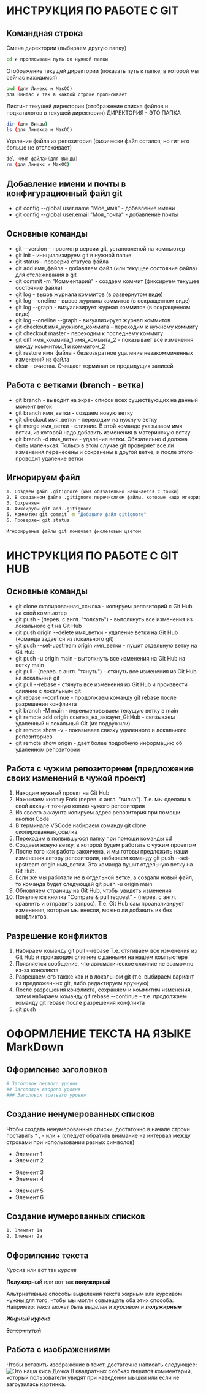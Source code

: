 # ИНСТРУКЦИЯ ПО РАБОТЕ С GIT

## Командная строка

Смена директории (выбираем другую папку)
```sh
cd и прописываем путь до нужной папки
```
Отображение текущей директории (показать путь к папке, в которой мы сейчас находимся)
```sh
pwd (для Линекс и МакОС)
для Виндас и так в каждой строке прописывает
```
Листинг текущей директории (отображение списка файлов и подкаталогов в текущей директории)
ДИРЕКТОРИЯ - ЭТО ПАПКА
```sh
dir (для Винды)
ls (для Линекса и МакОС)
```
Удаление файла из репозитория (физически файл остался, но гит его больше не отслеживает)
```sh
del <имя файла>(для Винды)
rm (для Линекс и МакОС)
```

## Добавление имени и почты в конфигурационный файл git
* git config --global user.name "Мое_имя" - добавление имени
* git config --global user.email "Моя_почта" - добавление почты

## Основные команды

* git --version - просмотр версии git, установленой на компьютер
* git init  - инициализируем git в нужной папке
* git status - проверка статуса файла
* git add имя_файла - добавляем файл (или текущее состояние файла) для отслеживания в git
* git commit -m "Комментарий" -  создаем коммит (фиксируем текущее состояние файла)
* git log - вызов журнала коммитов (в развернутом виде)
* git log --oneline - вызов журнала коммитов (в сокращенном виде)
* git log --graph - визуализирует журнал коммитов (в сокращенном виде)
* git log --oneline --graph - визуализирует журнал коммитов 
* git checkout имя_нужного_коммита - переходим к нужному коммиту
* git checkout master - переходим к последнему коммиту
* git diff имя_коммита_1 имя_коммита_2 - показывает все изменения между коммитом_1 и коммитом_2
* git restore имя_файла - безвозвратное удаление незакоммиченных изменений из файла  
* clear - очистка. Очищает терминал от предыдущих записей

## Работа с ветками (branch - ветка)

* git branch - выводит на экран список всех существующих на данный момент веток
* git branch имя_ветки - создаем новую ветку
* git checkout имя_ветки - переходим на нужную ветку
* git merge имя_ветки - слияние. В этой команде указываем имя ветки, из которой надо добавить изменения в материнскую ветку
* git branch -d имя_ветки - удаление ветки. Обязательно d должна быть маленькая. Только в этом случае git проверяет все ли изменения перенесены и сохранены в другой ветке, и после этого проводит удаление ветки

## Игнорируем файл
```sh
1. Создаем файл .gitignore (имя обязательно начинается с точки)
2. В созданном файле .gitignore перечисляем файлы, которые надо игнорировать. Название указываем полностью с расширением
3. Сохраняем 
4. Фиксируем git add .gitignore
5. Коммитим git commit -m "Добавили файл gitignore"
6. Проверяем git status

Игнорируемые файлы git помечает фиолетовым цветом
```

# ИНСТРУКЦИЯ ПО РАБОТЕ С GIT HUB

## Основные команды 
* git clone скопированная_ссылка - копируем репозиторий с Git Hub на свой компьютер
* git push - (перев. с англ. "толкать") - вытолкнуть все изменения из локального git на Git Hub
* git push origin --delete имя_ветки - удаление ветки на Git Hub (команда задается из локального git)
* git push --set-upstream origin имя_ветки - пушит отдельную ветку на Git Hub
* git push -u origin main - вытолкнуть все изменения на Git Hub на ветку main
* git pull - (перев. с англ. "тянуть") - стянуть все изменения из Git Hub на локальный git
* git pull --rebase - стянуть все изменения из Git Hub и произвести слияние с локальным git
* git rebase --continue - продолжаем команду git rebase после разрешения конфликта
* git branch -M main - переименовываем текущую ветку в main
* git remote add origin ссылка_на_аккаунт_GitHub - связываем удаленный и локальный Git (их подружили)
* git remote show -v - показывает связку удаленного и локального репозиториев
* git remote show origin - дает более подробную информацию об удаленном репозитории 


## Работа с чужим репозиторием (предложение своих изменений в чужой проект)
1. Находим нужный проект на Git Hub
2. Нажимаем кнопку Fork (перев. с англ. "вилка"). Т.е. мы сделали в свой аккаунт точную копию чужого репозитория
3. Из своего аккаунта копируем адрес репозитория при помощи кнопки Code
4. В терминале VSCode набираем команду git clone скопированная_ссылка. 
5. Переходим в появившуюся папку при помощи команды cd
6. Создаем новую ветку, в которой будем работать с чужим проектом
7. После того как работа закончена, и мы готовы предложить наши изменения автору репозитория, набираем команду git push --set-upstream origin имя_ветки. Эта команда пушит отдельную ветку на Git Hub. 
8. Если же мы работали не в отдельной ветке, а создали новый файл, то команда будет следующей git push -u origin main
9. Обновляем страницу на Git Hub, чтобы увидеть изменения
10. Появляется кнопка "Compare & pull request" - (перев. с англ. сравнить и отправить запрос). Т.е. Git Hub сам проанализирует изменения, которые мы внесли, можно ли добавить их без конфликтов. 

## Разрешение конфликтов
1. Набираем команду git pull --rebase Т.е. стягиваем все изменения из Git Hub и производим слияние с данными на нашем компьютере 
2. Появляется сообщение, что автоматическое слияние не возможно из-за конфликта
3. Разрешаем его также как и в локальном git (т.е. выбираем вариант из предложенных git, либо редактируем вручную)
4. После разрешения конфликта, сохраняем и коммитим изменения, затем набираем команду git rebase --continue - т.е. продолжаем команду git rebase после разрешения конфликта
5. git push


# ОФОРМЛЕНИЕ ТЕКСТА НА ЯЗЫКЕ MarkDown

## Оформление заголовков
```sh
# Заголовок первого уровня
## Заголовок второго уровня
### Заголовок третьего уровня
```
## Создание ненумерованных списков

Чтобы создать ненумерованные списки, достаточно в начале строки поставить * , - или + (следует обратить внимание на интервал между строками при использовании разных символов)
* Элемент 1
* Элемент 2
+ Элемент 3
+ Элемент 4
- Элемент 5
- Элемент 6

## Создание нумерованных списков
```sh
1. Элемент 1а
2. Элемент 2а
```
## Оформление текста

*Курсив* или вот так _курсив_

**Полужирный** или вот так __полужирный__

Альтрнативные способы выделения текста жирным или курсивом нужны для того, чтобы мы могли совмещать оба этих способа. Например: _текст может быть выделен и курсивом и **полужирным**_


***Жирный курсив***


~~Зачеркнутый~~

## Работа с изображениями

Чтобы вставить изображение в текст, достаточно написать следующее:
![Это наша киса Дочка](20211116_132301.jpg)
В квадратных скобках пишится комментарий, который пользователи увидят при наведении мышки или если не загрузилась картинка.